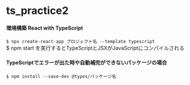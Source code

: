 # ts_practice2

#### 環境構築 React with TypeScript
`$ npx create-react-app プロジェクト名 --template typescript`</br>
$ npm start を実行するとTypeScriptとJSXがJavaScriptにコンパイルされる</br>

#### TypeScriptでエラーが出た時や自動補完ができないパッケージの場合</br>
`$ npm install --save-dev @types/パッケージ名`</br>

